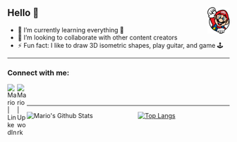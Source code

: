 ## <img alt="Mario" align="right" width="50px" src="https://github.com/M-Z/M-Z/blob/master/mario.png" />
## Hello 👋 

- 🌱 I’m currently learning everything 🤣
- 👯 I’m looking to collaborate with other content creators
- ⚡ Fun fact: I like to draw 3D isometric shapes, play guitar, and game 🕹
---
### Connect with me:

[<img align="left" alt="Mario | LinkedIn" width="22px" src="https://cdn.jsdelivr.net/npm/simple-icons@v3/icons/linkedin.svg" />][linkedin]
[<img align="left" alt="Mario | Upwork" width="22px" src="https://cdn.jsdelivr.net/npm/simple-icons@3.3.0/icons/upwork.svg" />][upwork]

<br />
<br />

---

<img align="left" alt="Mario's Github Stats" width="50%" src="https://github-readme-stats.vercel.app/api?username=M-Z&show_icons=true&hide_border=true&count_private=true" />

[![Top Langs](https://github-readme-stats.vercel.app/api/top-langs/?username=M-Z&layout=compact)](https://www.linkedin.com/in/mario-medhat/#ember120)


<!-- variable declarations -->
[linkedin]: https://www.linkedin.com/in/mario-medhat/
[upwork]: https://www.upwork.com/freelancers/~01c475b9d430b56f9e
